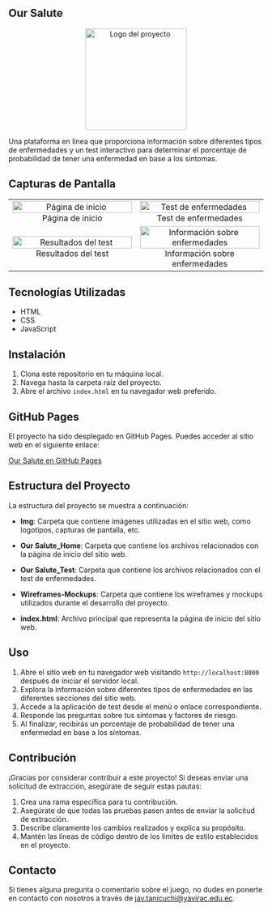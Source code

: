 ## Our Salute

<p align="center">
  <img src="Img/logo_celeste.png" alt="Logo del proyecto" width="200">
</p>

Una plataforma en línea que proporciona información sobre diferentes tipos de enfermedades y un test interactivo para determinar el porcentaje de probabilidad de tener una enfermedad en base a los síntomas.

## Capturas de Pantalla

<div style="width: 100%;">
  <table style="width: 100%;">
    <tr>
      <td align="center" width="50%">
        <img src="Img/cap-1.png" alt="Página de inicio" width="100%">
        <br>
        Página de inicio
      </td>
      <td align="center" width="50%">
        <img src="Img/cap-2.png" alt="Test de enfermedades" width="100%">
        <br>
        Test de enfermedades
      </td>
    </tr>
    <tr>
      <td align="center" width="50%">
        <img src="Img/cap-3.png" alt="Resultados del test" width="100%">
        <br>
        Resultados del test
      </td>
      <td align="center" width="50%">
        <img src="Img/cap-4.png" alt="Información sobre enfermedades" width="100%">
        <br>
        Información sobre enfermedades
      </td>
    </tr>
  </table>
</div>

## Tecnologías Utilizadas

- HTML
- CSS
- JavaScript

## Instalación

1. Clona este repositorio en tu máquina local.
2. Navega hasta la carpeta raíz del proyecto.
3. Abre el archivo `index.html` en tu navegador web preferido.

## GitHub Pages

El proyecto ha sido desplegado en GitHub Pages. Puedes acceder al sitio web en el siguiente enlace:

[Our Salute en GitHub Pages](https://JhonTanicuchi.github.io/Our-Salute.githug.io/)

## Estructura del Proyecto

La estructura del proyecto se muestra a continuación:

- **Img**: Carpeta que contiene imágenes utilizadas en el sitio web, como logotipos, capturas de pantalla, etc.

- **Our Salute_Home**: Carpeta que contiene los archivos relacionados con la página de inicio del sitio web.

- **Our Salute_Test**: Carpeta que contiene los archivos relacionados con el test de enfermedades.

- **Wireframes-Mockups**: Carpeta que contiene los wireframes y mockups utilizados durante el desarrollo del proyecto.

- **index.html**: Archivo principal que representa la página de inicio del sitio web.

## Uso

1. Abre el sitio web en tu navegador web visitando `http://localhost:8000` después de iniciar el servidor local.
2. Explora la información sobre diferentes tipos de enfermedades en las diferentes secciones del sitio web.
3. Accede a la aplicación de test desde el menú o enlace correspondiente.
4. Responde las preguntas sobre tus síntomas y factores de riesgo.
5. Al finalizar, recibirás un porcentaje de probabilidad de tener una enfermedad en base a los síntomas.

## Contribución

¡Gracias por considerar contribuir a este proyecto! Si deseas enviar una solicitud de extracción, asegúrate de seguir estas pautas:

1. Crea una rama específica para tu contribución.
2. Asegúrate de que todas las pruebas pasen antes de enviar la solicitud de extracción.
3. Describe claramente los cambios realizados y explica su propósito.
4. Mantén las líneas de código dentro de los límites de estilo establecidos en el proyecto.

## Contacto

Si tienes alguna pregunta o comentario sobre el juego, no dudes en ponerte en contacto con nosotros a través de [jav.tanicuchi@yavirac.edu.ec](jav.tanicuchi@yavirac.edu.ec).
